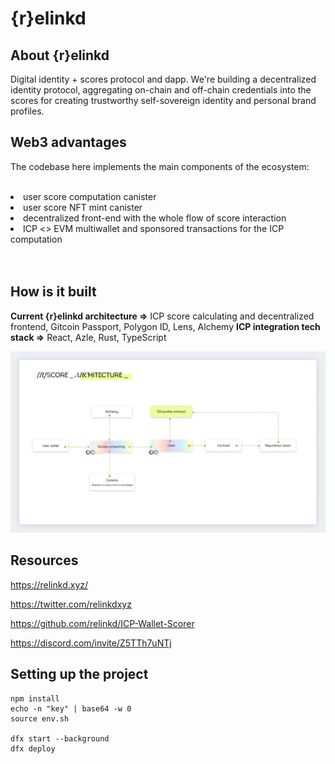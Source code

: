# {r}elinkd

## About {r}elinkd 
Digital identity + scores protocol and dapp. We're building a decentralized identity protocol, aggregating on-chain and off-chain credentials into the scores for creating trustworthy self-sovereign identity and personal brand profiles.
<br>

## Web3 advantages
The codebase here implements the main components of the ecosystem:
 <br>
 <br>
<li>user score computation canister</li>
<li>user score NFT mint canister</li>
<li>decentralized front-end with the whole flow of score interaction</li>
<li>ICP <> EVM multiwallet and sponsored transactions for the ICP computation</li>
<br>
<br>

## How is it built

**Current {r}elinkd architecture =>** ICP score calculating and decentralized frontend, Gitcoin Passport, Polygon ID, Lens, Alchemy
**ICP integration tech stack =>** React, Azle, Rust, TypeScript

![scheme](https://github.com/relinkd/ICP-Wallet-Scorer/blob/main/relinkd_scheme.png)

## Resources

https://relinkd.xyz/

https://twitter.com/relinkdxyz

https://github.com/relinkd/ICP-Wallet-Scorer

https://discord.com/invite/Z5TTh7uNTj
  
## Setting up the project

```
npm install
echo -n "key" | base64 -w 0
source env.sh

dfx start --background
dfx deploy
```
